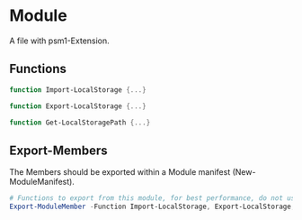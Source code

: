 # Module

A file with psm1-Extension.

## Functions

````powershell
function Import-LocalStorage {...}

function Export-LocalStorage {...}

function Get-LocalStoragePath {...}
````

## Export-Members

The Members should be exported within a Module manifest (New-ModuleManifest).

````powershell
# Functions to export from this module, for best performance, do not use wildcards and do not delete the entry, use an empty array if there are no functions to export.
Export-ModuleMember -Function Import-LocalStorage, Export-LocalStorage, Get-LocalStoragePath
````